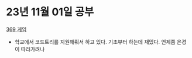 # 23년 11월 01일 공부

[369 게임](https://studysmart.tistory.com/83)
- 학교에서 코드트리를 지원해줘서 하고 있다. 기초부터 하는데 재밌다. 언제쯤 은경이 따라가려나 